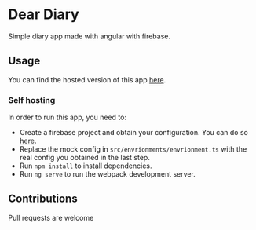 # Dear Diary

Simple diary app made with angular with firebase.

## Usage

You can find the hosted version of this app [here](https://deardiary-app.web.app/).

### Self hosting

In order to run this app, you need to:
* Create a firebase project and obtain your configuration. You can do so [here](https://console.firebase.google.com/). 
* Replace the mock config in `src/envrionments/envrionment.ts` with the real config you obtained in the last step.
* Run `npm install` to install dependencies.
* Run `ng serve` to run the webpack development server.

## Contributions

Pull requests are welcome
